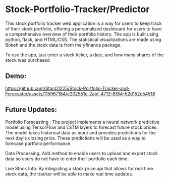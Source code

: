 # Stock-Portfolio-Tracker/Predictor

This stock portfolio tracker web application is a way for users to keep track of their stock portfolio, offering a personalized dashboard for users to have a comprehensive overview of their portfolio history. The app is built using python, flask, and HTML/CSS. The statistical visualizations are made using Bokeh and the stock data is from the yfinance package. 

To use the app, just enter a stock ticker, a date, and how many shares of the stock was purchased. 

## Demo:
https://github.com/StanO1225/Stock-Portfolio-Tracker-and-Forecaster/assets/115967184/c202551e-2abf-4712-8184-52d152e54518

## Future Updates:  

Portfolio Forecasting : The project implements a neural network predictive model using TensorFlow and LSTM layers to forecast future stock prices. The model takes historical data as input and provides predictions for the next day's closing price. These predictions will be used as a way to forecase portfolio performance. 

Data Processing: Add method to enable users to upload and export stock data so users do not have to enter their portfolio each time. 

Live Stock Info: By integrating a stock price api that allows for real time stock data, the tracker will be able to make real time updates. 


